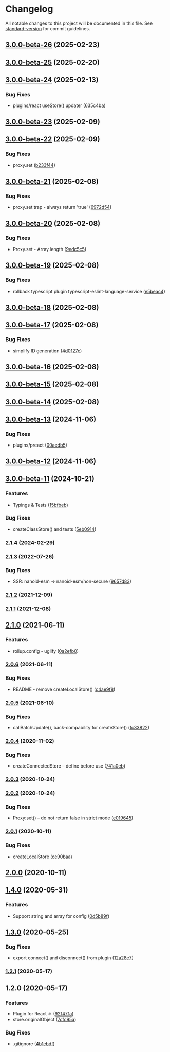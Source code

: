 # Changelog

All notable changes to this project will be documented in this file. See [standard-version](https://github.com/conventional-changelog/standard-version) for commit guidelines.

## [3.0.0-beta-26](https://github.com/foreverido/justorm/compare/v3.0.0-beta-25...v3.0.0-beta-26) (2025-02-23)

## [3.0.0-beta-25](https://github.com/foreverido/justorm/compare/v3.0.0-beta-24...v3.0.0-beta-25) (2025-02-20)

## [3.0.0-beta-24](https://github.com/foreverido/justorm/compare/v3.0.0-beta-23...v3.0.0-beta-24) (2025-02-13)


### Bug Fixes

* plugins/react useStore() updater ([635c4ba](https://github.com/foreverido/justorm/commit/635c4baa8c32b3e0f7e186966e9be261a0b7343e))

## [3.0.0-beta-23](https://github.com/foreverido/justorm/compare/v3.0.0-beta-22...v3.0.0-beta-23) (2025-02-09)

## [3.0.0-beta-22](https://github.com/foreverido/justorm/compare/v3.0.0-beta-21...v3.0.0-beta-22) (2025-02-09)


### Bug Fixes

* proxy.set ([b233f44](https://github.com/foreverido/justorm/commit/b233f44af82108b2e12f8ed49d09acb423296fbc))

## [3.0.0-beta-21](https://github.com/foreverido/justorm/compare/v3.0.0-beta-20...v3.0.0-beta-21) (2025-02-08)


### Bug Fixes

* proxy.set trap - always return 'true' ([6972d54](https://github.com/foreverido/justorm/commit/6972d543afff272cc33ba457519d37cecfadfb41))

## [3.0.0-beta-20](https://github.com/foreverido/justorm/compare/v3.0.0-beta-19...v3.0.0-beta-20) (2025-02-08)


### Bug Fixes

* Proxy.set - Array.length ([9edc5c5](https://github.com/foreverido/justorm/commit/9edc5c578b9262fdee21e64625468853e66f7ce0))

## [3.0.0-beta-19](https://github.com/foreverido/justorm/compare/v3.0.0-beta-18...v3.0.0-beta-19) (2025-02-08)


### Bug Fixes

* rollback typescript plugin typescript-eslint-language-service ([e5beac4](https://github.com/foreverido/justorm/commit/e5beac455ea07b33618ce5e21df726baec01f497))

## [3.0.0-beta-18](https://github.com/foreverido/justorm/compare/v3.0.0-beta-17...v3.0.0-beta-18) (2025-02-08)

## [3.0.0-beta-17](https://github.com/foreverido/justorm/compare/v3.0.0-beta-16...v3.0.0-beta-17) (2025-02-08)


### Bug Fixes

* simplify ID generation ([4d0127c](https://github.com/foreverido/justorm/commit/4d0127c19fa2fac0d6f72023cd8c657a6297a161))

## [3.0.0-beta-16](https://github.com/foreverido/justorm/compare/v3.0.0-beta-15...v3.0.0-beta-16) (2025-02-08)

## [3.0.0-beta-15](https://github.com/foreverido/justorm/compare/v3.0.0-beta-14...v3.0.0-beta-15) (2025-02-08)

## [3.0.0-beta-14](https://github.com/foreverido/justorm/compare/v3.0.0-beta-13...v3.0.0-beta-14) (2025-02-08)

## [3.0.0-beta-13](https://github.com/foreverido/justorm/compare/v3.0.0-beta-12...v3.0.0-beta-13) (2024-11-06)


### Bug Fixes

* plugins/preact ([00aedb5](https://github.com/foreverido/justorm/commit/00aedb52a2ab4bb5566186a4f83a0e5400a739b6))

## [3.0.0-beta-12](https://github.com/foreverido/justorm/compare/v3.0.0-beta-11...v3.0.0-beta-12) (2024-11-06)

## [3.0.0-beta-11](https://github.com/foreverido/justorm/compare/v2.1.3...v3.0.0-beta-11) (2024-10-21)


### Features

* Typings & Tests ([15bfbeb](https://github.com/foreverido/justorm/commit/15bfbeba2fe10d07f307f1444e7a9de94da716fe))


### Bug Fixes

* createClassStore() and tests ([5eb0914](https://github.com/foreverido/justorm/commit/5eb09146b897689fa821e1084b4289f143cbc61c))

### [2.1.4](https://github.com/foreverido/justorm/compare/v2.1.3...v2.1.4) (2024-02-29)

### [2.1.3](https://github.com/foreverido/justorm/compare/v2.1.2...v2.1.3) (2022-07-26)


### Bug Fixes

* SSR: nanoid-esm => nanoid-esm/non-secure ([9657d83](https://github.com/foreverido/justorm/commit/9657d83013afe72bbbadbfc21b204ea6d06b61e8))

### [2.1.2](https://github.com/foreverido/justorm/compare/v2.1.1...v2.1.2) (2021-12-09)

### [2.1.1](https://github.com/foreverido/justorm/compare/v2.1.0...v2.1.1) (2021-12-08)

## [2.1.0](https://github.com/apostololeg/justorm/compare/v2.0.6...v2.1.0) (2021-06-11)


### Features

* rollup.config - uglify ([0a2efb0](https://github.com/apostololeg/justorm/commit/0a2efb06b2338f051cf8e86ad74ad217c327b88c))

### [2.0.6](https://github.com/apostololeg/justorm/compare/v2.0.5...v2.0.6) (2021-06-11)


### Bug Fixes

* README - remove createLocalStore() ([c4ae9f8](https://github.com/apostololeg/justorm/commit/c4ae9f818d1135e9ab7db781704d9819c06e5fc5))

### [2.0.5](https://github.com/apostololeg/justorm/compare/v2.0.4...v2.0.5) (2021-06-10)


### Bug Fixes

* callBatchUpdate(), back-compability for createStore() ([fc33822](https://github.com/apostololeg/justorm/commit/fc33822bfbe1682dc2425956b4cc6b263f2b5039))

### [2.0.4](https://github.com/apostololeg/justorm/compare/v2.0.3...v2.0.4) (2020-11-02)


### Bug Fixes

* createConnectedStore – define before use ([741a0eb](https://github.com/apostololeg/justorm/commit/741a0ebbeefc7099fbaf85d2b4b89d8671d6531b))

### [2.0.3](https://github.com/apostololeg/justorm/compare/v2.0.2...v2.0.3) (2020-10-24)

### [2.0.2](https://github.com/apostololeg/justorm/compare/v2.0.1...v2.0.2) (2020-10-24)


### Bug Fixes

* Proxy:set() – do not return false in strict mode ([e019645](https://github.com/apostololeg/justorm/commit/e019645820cc4a47024596e1982b3f19b96e1ca9))

### [2.0.1](https://github.com/apostololeg/justorm/compare/v2.0.0...v2.0.1) (2020-10-11)


### Bug Fixes

* createLocalStore ([ce90baa](https://github.com/apostololeg/justorm/commit/ce90baa67baf5a81e6cc1c99c6b84b13e46deda8))

## [2.0.0](https://github.com/apostololeg/justorm/compare/v1.4.0...v2.0.0) (2020-10-11)

## [1.4.0](https://github.com/apostololeg/justorm/compare/v1.3.0...v1.4.0) (2020-05-31)


### Features

* Support string and array for config ([0d5b89f](https://github.com/apostololeg/justorm/commit/0d5b89fa7cb7d73baeb84ae887b9aa18d2e83c17))

## [1.3.0](https://github.com/apostololeg/justorm/compare/v1.2.1...v1.3.0) (2020-05-25)


### Bug Fixes

* export connect() and disconnect() from plugin ([12a28e7](https://github.com/apostololeg/justorm/commit/12a28e79de6d1274951d6d88d486c504bb86dd5b))

### [1.2.1](https://github.com/apostololeg/justorm/compare/v1.2.0...v1.2.1) (2020-05-17)

## 1.2.0 (2020-05-17)


### Features

* Plugin for React ⚛️ ([921471a](https://github.com/apostololeg/justorm/commit/921471ae915ffdad980ad9fb7af3453519af6ff6))
* store.originalObject ([7cfc95a](https://github.com/apostololeg/justorm/commit/7cfc95af516f1077178b349bfe8d35012d980df8))


### Bug Fixes

* .gitignore ([4b1ebdf](https://github.com/apostololeg/justorm/commit/4b1ebdf2237229f31c881d9ce6185520b37a02eb))
